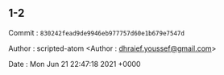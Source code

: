 ## 1-2 

 Commit : `830242fead9de9946eb977757d60e1b679e7547d`

 Author : scripted-atom <Author : dhraief.youssef@gmail.com> 

 Date 	: Mon Jun 21 22:47:18 2021 +0000 

